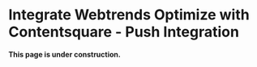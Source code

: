 # Integrate Webtrends Optimize with Contentsquare - Push Integration

**This page is under construction.**